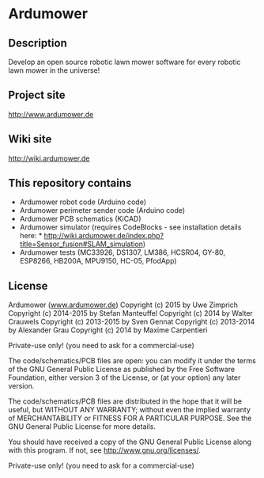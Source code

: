 # Ardumower

## Description
Develop an open source robotic lawn mower software for every robotic lawn mower in the universe!

## Project site
http://www.ardumower.de

## Wiki site
http://wiki.ardumower.de

## This repository contains
* Ardumower robot code (Arduino code)
* Ardumower perimeter sender code (Arduino code)
* Ardumower PCB schematics (KiCAD)
* Ardumower simulator (requires CodeBlocks - see installation details here: * http://wiki.ardumower.de/index.php?title=Sensor_fusion#SLAM_simulation)
* Ardumower tests (MC33926, DS1307, LM386, HCSR04, GY-80, ESP8266, HB200A, MPU9150, HC-05, PfodApp)

## License
Ardumower (www.ardumower.de)
Copyright (c) 2015 by Uwe Zimprich
<br>Copyright (c) 2014-2015 by Stefan Manteuffel
Copyright (c) 2014 by Walter Crauwels
Copyright (c) 2013-2015 by Sven Gennat
Copyright (c) 2013-2014 by Alexander Grau
Copyright (c) 2014 by Maxime Carpentieri    

Private-use only! (you need to ask for a commercial-use)
 
The code/schematics/PCB files are open: you can modify it under the terms of the 
GNU General Public License as published by the Free Software Foundation, 
either version 3 of the License, or (at your option) any later version.

The code/schematics/PCB files are distributed in the hope that it will be useful,
but WITHOUT ANY WARRANTY; without even the implied warranty of
MERCHANTABILITY or FITNESS FOR A PARTICULAR PURPOSE.  See the
GNU General Public License for more details.

You should have received a copy of the GNU General Public License
along with this program.  If not, see <http://www.gnu.org/licenses/>.

Private-use only! (you need to ask for a commercial-use)

